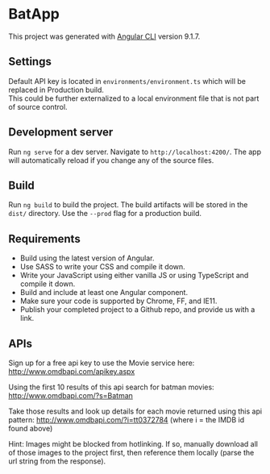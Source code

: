 # BatApp

This project was generated with [Angular CLI](https://github.com/angular/angular-cli) version 9.1.7.

## Settings

Default API key is located in `environments/environment.ts` which will be replaced in Production build.  
This could be further externalized to a local environment file that is not part of source control.

## Development server

Run `ng serve` for a dev server. Navigate to `http://localhost:4200/`. The app will automatically reload if you change any of the source files.

## Build

Run `ng build` to build the project. The build artifacts will be stored in the `dist/` directory. Use the `--prod` flag for a production build.

## Requirements

* Build using the latest version of Angular.
* Use SASS to write your CSS and compile it down.
* Write your JavaScript using either vanilla JS or using TypeScript and compile it down.
* Build and include at least one Angular component.
* Make sure your code is supported by Chrome, FF, and IE11.
* Publish your completed project to a Github repo, and provide us with a link.

## APIs

Sign up for a free api key to use the Movie service here:
http://www.omdbapi.com/apikey.aspx

Using the first 10 results of this api search for batman movies:
http://www.omdbapi.com/?s=Batman

Take those results and look up details for each movie returned using this api pattern:
http://www.omdbapi.com/?i=tt0372784 (where i = the IMDB id found above)

Hint: Images might be blocked from hotlinking. If so, manually download all of those images to the project first, then reference them locally (parse the url string from the response).